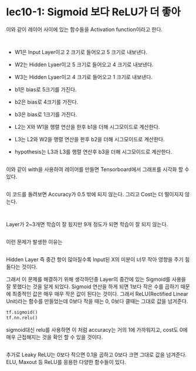 # lec10-1: Sigmoid 보다 ReLU가 더 좋아

이와 같이 레이어 사이에 있는 함수들을 Activation function이라고 한다.

![]()



![]()

- W1은 Input Layer이고 2 크기로 들어오고 5 크기로 내보낸다.

- W2는 Hidden Lyaer이고 5 크기로 들어오고 4 크기로 내보낸다.

- W3는 Hidden Lyaer이고 4 크기로 들어오고 1 크기로 내보낸다.
- b1은 bias로 5크기를 가진다.
- b2은 bias로 4크기를 가진다.
- b3은 bias로 1크기를 가진다.
- L2는 X와 W1을 행렬 연산을 한후 b1을 더해 시그모이드로 계산한다.
- L3는 L2와 W2을 행렬 연산을 한후 b2을 더해 시그모이드로 계산한다.

- hypothesis는 L3과 L3를 행렬 연산후 b3을 더해 시그모이드로 계산한다.





![]()

이와 같이 with을 사용하여 레이어를 만들면 Tensorboard에서 그래프를 시각화 할 수 있다.

![]()



이 코드를 돌려보면 Accuracy가 0.5 밖에 되지 않는다. 그리고 Cost는 더 떨이지지 않는다.

![]()

![]()



Layer가 2~3개면 학습이 잘 됬지만 9개 정도가 되면 학습이 잘 되지 않는다.

![]()

 이런 문제가 발생한 이유는

![]()

Hidden Layer 즉 중간 항이 많아질수록 Input된 X의 미분이 너무 작아 영향을 주기 힘들다는 것이다.

그래서 이 문제를 해결하기 위해 생각하던중 Layer의 중간에 있는  Sigmoid를 사용을 잘 못했다는 것을 알게 되었다. Sigmoid 연산을 하게 되면 1보다 작은 수를 곱하기 때문에 최종적인 값은 매우 매우 작은 값이 된다는 것이다. 그래서 ReLU(Rectified Linear Unit)라는 함수를 만들었는데 0보다 작을 때는 0, 0보다 클때는 그대로 값을 넘겨준다.

~~~python
tf.sigmoid()
tf.nn.relu()
~~~



sigmoid대신 relu를 사용하면 이 처럼 accuracy는 거의 1에 가까워지고, cost도 0에 매우 근접해지는 것을 확인 할 수 있을 것이다.

![]()



추가로 Leaky ReLU는 0보다 작으면 0.1을 곱하고 0보다 크면 그대로 값을 넘겨준다. ELU, Maxout 등 ReLU를 응용한 다양한 함수들이 있다.

![]()

